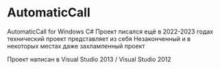 # AutomaticCall
AutomaticCall for Windows C#
Проект писался ещё в 2022-2023 годах технический проект представляет из себя Незаконченный и в некоторых местах даже захламленный проект

Проект написан в Visual Studio 2013 / Visual Studio 2012
